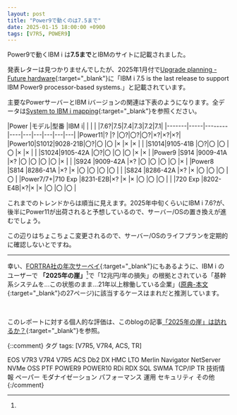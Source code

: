 ```yaml
---
layout: post
title: "Power9で動くのは7.5まで"
date: 2025-01-15 18:00:00 +0900
tags: [V7R5, POWER9]
---
```

Power9で動くIBM i は**7.5まで**とIBMのサイトに記載されました。

発表レターは見つかりませんでしたが、2025年1月付で[Upgrade planning - Future hardware](https://www.ibm.com/support/pages/node/687283){:target="_blank"}に「IBM i 7.5 is the last release to support IBM Power9 processor-based systems.」と記載されています。

主要なPowerサーバーとIBM iバージョンの関連は下表のようになります。全データは[System to IBM i mapping](https://www.ibm.com/support/pages/system-ibm-i-mapping){:target="_blank"}を参照ください。

|Power  |モデル|型番    |IBM i|
|       |     |        |7.6?|7.5|7.4|7.3|7.2|7.1|
|-------|-----|--------|----|---|---|---|---|---|
|Power11|?    |?       |〇?|〇?|〇?|×?|×?|×?|
|Power10|S1012|9028-21B|〇?|〇 |〇 |× |× |× |
|       |S1014|9105-41B |〇?|〇 |〇 |〇 |× |× |
|       |S1024|9105-42A |〇?|〇 |〇 |〇 |× |× |
|Power9 |S914 |9009-41A |×? |〇 |〇 |〇 |〇 |× |
|       |S924 |9009-42A |×? |〇 |〇 |〇 |〇 |× |
|Power8 |S814 |8286-41A |×? |× |〇 |〇 |〇 |〇 |
|       |S824 |8286-42A |×? |× |〇 |〇 |〇 |〇 |
|Power7/7+|710 Exp |8231-E2B|×?  |× |× |〇 |〇 |〇 |
|       |720 Exp |8202-E4B|×?|× |× |〇 |〇 |〇 |


これまでのトレンドからは順当に見えます。2025年中旬くらいにIBM i 7.6?が、後半にPower11が出荷されると予想しているので、サーバー/OSの置き換えが進むでしょう。

この辺りはちょこちょこ変更されるので、サーバー/OSのライフプランを定期的に確認しないとですね。

<hr>

<P>

幸い、[FORTRA社の年次サーベイ](https://www.fortra.com/resources/upcoming/2025-ibm-i-marketplace-survey-results-revealed-apac){:target="_blank"}にもあるように、IBM i のユーザーで **「2025年の崖」**[^1]で「12兆円/年の損失」の根拠とされている「基幹系システムを...この状態のまま...21年以上稼働している企業」([原典-本文](https://www.meti.go.jp/shingikai/mono_info_service/digital_transformation/pdf/20180907_03.pdf){:target="_blank"}の27ページ)に該当するケースはまれだと推測しています。

<br>

[^1]:
このレポートに対する個人的な評価は、このblogの記事[「2025年の崖」は訪れるか？](/GuriPages/2022/02/28/2025%E5%B9%B4%E3%81%AE%E5%B4%96-%E3%81%AF%E8%A8%AA%E3%82%8C%E3%82%8B%E3%81%8B/){:target="_blank"}を参照。



{::comment}
タグ
tags: [V7R5, V7R4, ACS, TR]

EOS
V7R3
V7R4
V7R5
ACS
Db2
DX
HMC
LTO
Merlin
Navigator
NetServer
NVMe
OSS
PTF
POWER9
POWER10
RDi
RDX
SQL
SWMA
TCP/IP
TR
技術情報
ペーパー
モダナイゼーション
パフォーマンス
運用
セキュリティ
その他
{:/comment}

